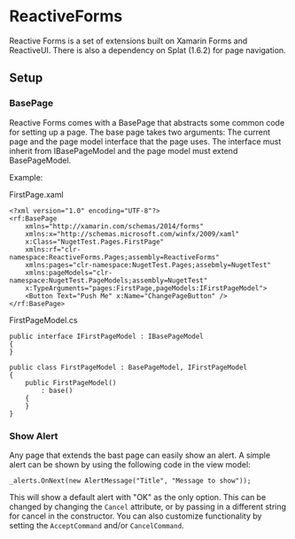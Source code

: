 # ReactiveForms

Reactive Forms is a set of extensions built on Xamarin Forms and ReactiveUI. There is also a dependency on Splat (1.6.2) for page navigation.

## Setup

### BasePage

Reactive Forms comes with a BasePage that abstracts some common code for setting up a page. The base page takes two arguments: The current page and the page model interface that the page uses. The interface must inherit from IBasePageModel and the page model must extend BasePageModel.

Example:

FirstPage.xaml
```
<?xml version="1.0" encoding="UTF-8"?>
<rf:BasePage 
	xmlns="http://xamarin.com/schemas/2014/forms" 
	xmlns:x="http://schemas.microsoft.com/winfx/2009/xaml" 
	x:Class="NugetTest.Pages.FirstPage"
	xmlns:rf="clr-namespace:ReactiveForms.Pages;assembly=ReactiveForms"
	xmlns:pages="clr-namespace:NugetTest.Pages;assebmly=NugetTest"
	xmlns:pageModels="clr-namespace:NugetTest.PageModels;assembly=NugetTest"
	x:TypeArguments="pages:FirstPage,pageModels:IFirstPageModel">
	<Button Text="Push Me" x:Name="ChangePageButton" />
</rf:BasePage>
```

FirstPageModel.cs
```
public interface IFirstPageModel : IBasePageModel
{
}

public class FirstPageModel : BasePageModel, IFirstPageModel
{
	public FirstPageModel()
		: base()
	{
	}
}
```

### Show Alert

Any page that extends the bast page can easily show an alert. A simple alert can be shown by using the following code in the view model:

```
_alerts.OnNext(new AlertMessage("Title", "Message to show"));
```

This will show a default alert with "OK" as the only option. This can be changed by changing the `Cancel` attribute, or by passing in a different string for cancel in the constructor. You can also customize functionality by setting the `AcceptCommand` and/or `CancelCommand`.

